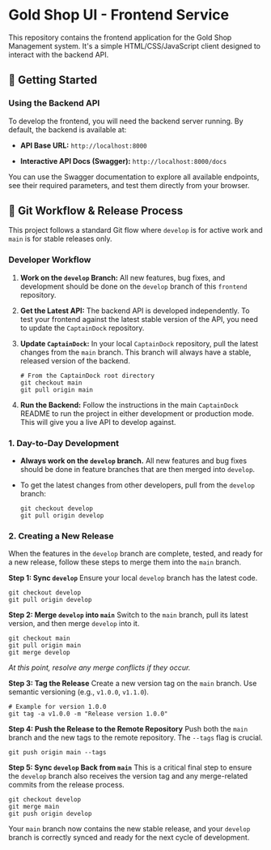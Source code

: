 
# Gold Shop UI - Frontend Service

This repository contains the frontend application for the Gold Shop Management system. It's a simple HTML/CSS/JavaScript client designed to interact with the backend API.

## 🚀 Getting Started

### Using the Backend API

To develop the frontend, you will need the backend server running. By default, the backend is available at:

-   **API Base URL:**  `http://localhost:8000`
    
-   **Interactive API Docs (Swagger):**  `http://localhost:8000/docs`
    

You can use the Swagger documentation to explore all available endpoints, see their required parameters, and test them directly from your browser.

## 🤝 Git Workflow & Release Process

This project follows a standard Git flow where `develop` is for active work and `main` is for stable releases only.

### Developer Workflow

1.  **Work on the `develop` Branch:** All new features, bug fixes, and development should be done on the `develop` branch of this `frontend` repository.
    
2.  **Get the Latest API:** The backend API is developed independently. To test your frontend against the latest stable version of the API, you need to update the `CaptainDock` repository.
    
3.  **Update `CaptainDock`:** In your local `CaptainDock` repository, pull the latest changes from the `main` branch. This branch will always have a stable, released version of the backend.
    
    ```
    # From the CaptainDock root directory
    git checkout main
    git pull origin main
    
    ```
    
4.  **Run the Backend:** Follow the instructions in the main `CaptainDock` README to run the project in either development or production mode. This will give you a live API to develop against.

### 1. Day-to-Day Development

-   **Always work on the `develop` branch.** All new features and bug fixes should be done in feature branches that are then merged into `develop`.
    
-   To get the latest changes from other developers, pull from the `develop` branch:
    
    ```
    git checkout develop
    git pull origin develop
    
    ```
    

### 2. Creating a New Release

When the features in the `develop` branch are complete, tested, and ready for a new release, follow these steps to merge them into the `main` branch.

**Step 1: Sync `develop`** Ensure your local `develop` branch has the latest code.

```
git checkout develop
git pull origin develop

```

**Step 2: Merge `develop` into `main`** Switch to the `main` branch, pull its latest version, and then merge `develop` into it.

```
git checkout main
git pull origin main
git merge develop

```

_At this point, resolve any merge conflicts if they occur._

**Step 3: Tag the Release** Create a new version tag on the `main` branch. Use semantic versioning (e.g., `v1.0.0`, `v1.1.0`).

```
# Example for version 1.0.0
git tag -a v1.0.0 -m "Release version 1.0.0"

```

**Step 4: Push the Release to the Remote Repository** Push both the `main` branch and the new tags to the remote repository. The `--tags` flag is crucial.

```
git push origin main --tags

```

**Step 5: Sync `develop` Back from `main`** This is a critical final step to ensure the `develop` branch also receives the version tag and any merge-related commits from the release process.

```
git checkout develop
git merge main
git push origin develop

```

Your `main` branch now contains the new stable release, and your `develop` branch is correctly synced and ready for the next cycle of development.